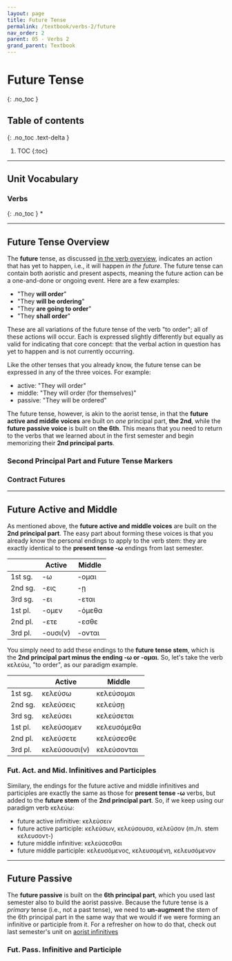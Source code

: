 ```yaml
---
layout: page
title: Future Tense
permalink: /textbook/verbs-2/future
nav_order: 2
parent: 05 - Verbs 2
grand_parent: Textbook
---
```


# Future Tense
{: .no_toc }

## Table of contents
{: .no_toc .text-delta }

1. TOC
{:toc}

***

## Unit Vocabulary

### Verbs
{: .no_toc }
*

***

## Future Tense Overview

The **future** tense, as discussed [in the verb overview](overview#verb-aspects), indicates an action that has yet to happen, i.e., it will happen *in the future*. The future tense can contain both aoristic and present aspects, meaning the future action can be a one-and-done or ongoing event. Here are a few examples:

* "They **will order**"
* "They **will be ordering**"
* "They **are going to order**"
* "They **shall order**"

These are all variations of the future tense of the verb "to order"; all of these actions will occur. Each is expressed slightly differently but equally as valid for indicating that core concept: that the verbal action in question has yet to happen and is not currently occurring.

Like the other tenses that you already know, the future tense can be expressed in any of the three voices. For example:

* active: "They will order"
* middle: "They will order (for themselves)"
* passive: "They will be ordered"

The future tense, however, is akin to the aorist tense, in that the **future active and middle voices** are built on *one* principal part, **the 2nd**, while the **future passive voice** is built on **the 6th**. This means that you need to return to the verbs that we learned about in the first semester and begin memorizing their **2nd principal parts**.

### Second Principal Part and Future Tense Markers



### Contract Futures

***

## Future Active and Middle

As mentioned above, the **future active and middle voices** are built on the **2nd principal part**. The easy part about forming these voices is that you already know the personal endings to apply to the verb stem: they are exactly identical to the **present tense -ω** endings from last semester.

| | Active | Middle |
| ----- | ----- | ----- |
| 1st sg. | -ω | -ομαι |
| 2nd sg. | -εις | -ῃ |
| 3rd sg. | -ει | -εται |
| 1st pl. | -ομεν | -όμεθα |
| 2nd pl. | -ετε | -εσθε |
| 3rd pl. | -ουσι(ν) | -ονται |

You simply need to add these endings to the **future tense stem**, which is the **2nd principal part minus the ending -ω or -ομαι**. So, let's take the verb κελεύω, "to order", as our paradigm example.

| | Active | Middle |
| ----- | ----- | ----- |
| 1st sg. | κελεύσω | κελεύσομαι |
| 2nd sg. | κελεύσεις | κελεύσῃ |
| 3rd sg. | κελεύσει | κελεύσεται |
| 1st pl. | κελεύσομεν | κελευσόμεθα |
| 2nd pl. | κελεύσετε | κελεύσεσθε |
| 3rd pl. | κελεύσουσι(ν) | κελεύσονται |

### Fut. Act. and Mid. Infinitives and Participles

Similary, the endings for the future active and middle infinitives and participles are exactly the same as those for **present tense -ω** verbs, but added to the **future stem** of the **2nd principal part**. So, if we keep using our paradigm verb κελεύω:

* future active infinitive: κελεύσειν
* future active participle: κελεύσων, κελεύσουσα, κελεῦσον (m./n. stem κελευσοντ-)
* future middle infinitive: κελεύσεσθαι
* future middle participle: κελευσόμενος, κελευσομένη, κελευσόμενον

***

## Future Passive

The **future passive** is built on the **6th principal part**, which you used last semester also to build the aorist passive. Because the future tense is a *primary* tense (i.e., not a past tense), we need to **un-augment** the stem of the 6th principal part in the same way that we would if we were forming an infinitive or participle from it. For a refresher on how to do that, check out last semester's unit on [aorist infinitives](../infs-and-parts/infinitive-formation#aorist-infinitives)

### Fut. Pass. Infinitive and Participle
